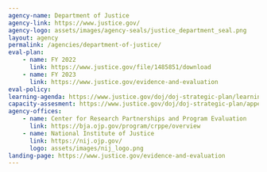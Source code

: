 ```yaml
---
agency-name: Department of Justice
agency-link: https://www.justice.gov/
agency-logo: assets/images/agency-seals/justice_department_seal.png
layout: agency
permalink: /agencies/department-of-justice/
eval-plan:
    - name: FY 2022
      link: https://www.justice.gov/file/1485851/download
    - name: FY 2023
      link: https://www.justice.gov/evidence-and-evaluation
eval-policy:
learning-agenda: https://www.justice.gov/doj/doj-strategic-plan/learning-agenda
capacity-assesment: https://www.justice.gov/doj/doj-strategic-plan/appendix-capacity-assessment-evaluation-statistics-research-and-analysis-fy2022
agency-offices:
    - name: Center for Research Partnerships and Program Evaluation
      link: https://bja.ojp.gov/program/crppe/overview
    - name: National Institute of Justice
      link: https://nij.ojp.gov/
      logo: assets/images/nij_logo.png
landing-page: https://www.justice.gov/evidence-and-evaluation
---
```

